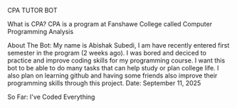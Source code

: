CPA TUTOR BOT

What is CPA? 
CPA is a program at Fanshawe College called Computer Programming Analysis

About The Bot:
My name is Abishak Subedi, I am have recently entered first semester in the program (2 weeks ago). I was bored and deciced to practice and improve coding skills for my programming course. I want this bot to be able to do many tasks that can help study or plan college life. I also plan on learning github and having some friends also improve their programming skills through this project.
Date: September 11, 2025

So Far:
I've Coded Everything